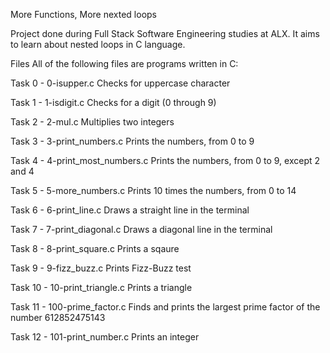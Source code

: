More Functions, More nexted loops

Project done during Full Stack Software Engineering studies at ALX. It aims to learn about nested loops in C language.

Files
All of the following files are programs written in C:

Task 0 - 0-isupper.c
Checks for uppercase character

Task 1 - 1-isdigit.c
Checks for a digit (0 through 9)

Task 2 - 2-mul.c
Multiplies two integers

Task 3 - 3-print_numbers.c
Prints the numbers, from 0 to 9

Task 4 - 4-print_most_numbers.c
Prints the numbers, from 0 to 9, except 2 and 4

Task 5 - 5-more_numbers.c
Prints 10 times the numbers, from 0 to 14

Task 6 - 6-print_line.c
Draws a straight line in the terminal

Task 7 - 7-print_diagonal.c
Draws a diagonal line in the terminal

Task 8 - 8-print_square.c
Prints a sqaure

Task 9 - 9-fizz_buzz.c
Prints Fizz-Buzz test

Task 10 - 10-print_triangle.c
Prints a triangle

Task 11 - 100-prime_factor.c
Finds and prints the largest prime factor of the number 612852475143

Task 12 - 101-print_number.c
Prints an integer
